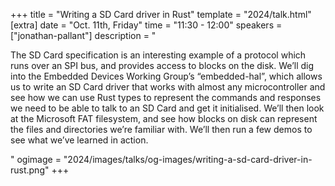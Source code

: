 +++
title = "Writing a SD Card driver in Rust"
template = "2024/talk.html"
[extra]
  date = "Oct. 11th, Friday"
  time = "11:30 - 12:00"
  speakers = ["jonathan-pallant"]
  description = "<p>The SD Card specification is an interesting example of a protocol which runs over an SPI bus, and provides access to blocks on the disk. We’ll dig into the Embedded Devices Working Group’s “embedded-hal”, which allows us to write an SD Card driver that works with almost any microcontroller and see how we can use Rust types to represent the commands and responses we need to be able to talk to an SD Card and get it initialised. We’ll then look at the Microsoft FAT filesystem, and see how blocks on disk can represent the files and directories we’re familiar with. We’ll then run a few demos to see what we’ve learned in action.</p>"
  ogimage = "2024/images/talks/og-images/writing-a-sd-card-driver-in-rust.png"
+++
